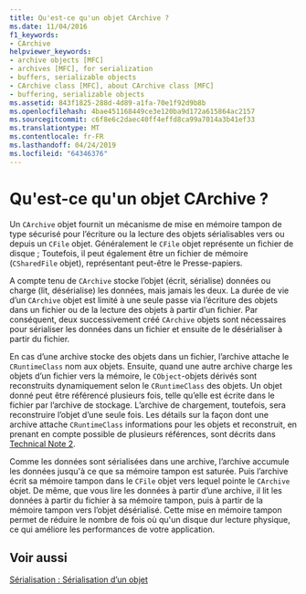 ```yaml
---
title: Qu'est-ce qu'un objet CArchive ?
ms.date: 11/04/2016
f1_keywords:
- CArchive
helpviewer_keywords:
- archive objects [MFC]
- archives [MFC], for serialization
- buffers, serializable objects
- CArchive class [MFC], about CArchive class [MFC]
- buffering, serializable objects
ms.assetid: 843f1825-288d-4d89-a1fa-70e1f92d9b8b
ms.openlocfilehash: 4bae451168449ce3e120ba9d172a615864ac2157
ms.sourcegitcommit: c6f8e6c2daec40ff4effd8ca99a7014a3b41ef33
ms.translationtype: MT
ms.contentlocale: fr-FR
ms.lasthandoff: 04/24/2019
ms.locfileid: "64346376"
---
```

# <a name="what-is-a-carchive-object"></a>Qu'est-ce qu'un objet CArchive ?

Un `CArchive` objet fournit un mécanisme de mise en mémoire tampon de type sécurisé pour l’écriture ou la lecture des objets sérialisables vers ou depuis un `CFile` objet. Généralement le `CFile` objet représente un fichier de disque ; Toutefois, il peut également être un fichier de mémoire (`CSharedFile` objet), représentant peut-être le Presse-papiers.

A compte tenu de `CArchive` stocke l’objet (écrit, sérialise) données ou charge (lit, désérialise) les données, mais jamais les deux. La durée de vie d’un `CArchive` objet est limité à une seule passe via l’écriture des objets dans un fichier ou de la lecture des objets à partir d’un fichier. Par conséquent, deux successivement créé `CArchive` objets sont nécessaires pour sérialiser les données dans un fichier et ensuite de le désérialiser à partir du fichier.

En cas d’une archive stocke des objets dans un fichier, l’archive attache le `CRuntimeClass` nom aux objets. Ensuite, quand une autre archive charge les objets d’un fichier vers la mémoire, le `CObject`-objets dérivés sont reconstruits dynamiquement selon le `CRuntimeClass` des objets. Un objet donné peut être référencé plusieurs fois, telle qu’elle est écrite dans le fichier par l’archive de stockage. L’archive de chargement, toutefois, sera reconstruire l’objet d’une seule fois. Les détails sur la façon dont une archive attache `CRuntimeClass` informations pour les objets et reconstruit, en prenant en compte possible de plusieurs références, sont décrits dans [Technical Note 2](../mfc/tn002-persistent-object-data-format.md).

Comme les données sont sérialisées dans une archive, l’archive accumule les données jusqu'à ce que sa mémoire tampon est saturée. Puis l’archive écrit sa mémoire tampon dans le `CFile` objet vers lequel pointe le `CArchive` objet. De même, que vous lire les données à partir d’une archive, il lit les données à partir du fichier à sa mémoire tampon, puis à partir de la mémoire tampon vers l’objet désérialisé. Cette mise en mémoire tampon permet de réduire le nombre de fois où qu'un disque dur lecture physique, ce qui améliore les performances de votre application.

## <a name="see-also"></a>Voir aussi

[Sérialisation : Sérialisation d’un objet](../mfc/serialization-serializing-an-object.md)
